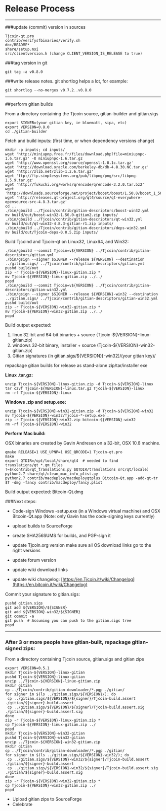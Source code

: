 Release Process
====================

* * *

###update (commit) version in sources


	Tjcoin-qt.pro
	contrib/verifysfbinaries/verify.sh
	doc/README*
	share/setup.nsi
	src/clientversion.h (change CLIENT_VERSION_IS_RELEASE to true)

###tag version in git

	git tag -a v0.8.0

###write release notes. git shortlog helps a lot, for example:

	git shortlog --no-merges v0.7.2..v0.8.0

* * *

##perform gitian builds

 From a directory containing the Tjcoin source, gitian-builder and gitian.sigs
  
	export SIGNER=(your gitian key, ie bluematt, sipa, etc)
	export VERSION=0.8.0
	cd ./gitian-builder

 Fetch and build inputs: (first time, or when dependency versions change)

	mkdir -p inputs; cd inputs/
	wget 'http://miniupnp.free.fr/files/download.php?file=miniupnpc-1.6.tar.gz' -O miniupnpc-1.6.tar.gz
	wget 'http://www.openssl.org/source/openssl-1.0.1c.tar.gz'
	wget 'http://download.oracle.com/berkeley-db/db-4.8.30.NC.tar.gz'
	wget 'http://zlib.net/zlib-1.2.6.tar.gz'
	wget 'ftp://ftp.simplesystems.org/pub/libpng/png/src/libpng-1.5.9.tar.gz'
	wget 'http://fukuchi.org/works/qrencode/qrencode-3.2.0.tar.bz2'
	wget 'http://downloads.sourceforge.net/project/boost/boost/1.50.0/boost_1_50_0.tar.bz2'
	wget 'http://releases.qt-project.org/qt4/source/qt-everywhere-opensource-src-4.8.3.tar.gz'
	cd ..
	./bin/gbuild ../Tjcoin/contrib/gitian-descriptors/boost-win32.yml
	mv build/out/boost-win32-1.50.0-gitian2.zip inputs/
	./bin/gbuild ../Tjcoin/contrib/gitian-descriptors/qt-win32.yml
	mv build/out/qt-win32-4.8.3-gitian-r1.zip inputs/
	./bin/gbuild ../Tjcoin/contrib/gitian-descriptors/deps-win32.yml
	mv build/out/Tjcoin-deps-0.0.5.zip inputs/

 Build Tjcoind and Tjcoin-qt on Linux32, Linux64, and Win32:
  
	./bin/gbuild --commit Tjcoin=v${VERSION} ../Tjcoin/contrib/gitian-descriptors/gitian.yml
	./bin/gsign --signer $SIGNER --release ${VERSION} --destination ../gitian.sigs/ ../Tjcoin/contrib/gitian-descriptors/gitian.yml
	pushd build/out
	zip -r Tjcoin-${VERSION}-linux-gitian.zip *
	mv Tjcoin-${VERSION}-linux-gitian.zip ../../
	popd
	./bin/gbuild --commit Tjcoin=v${VERSION} ../Tjcoin/contrib/gitian-descriptors/gitian-win32.yml
	./bin/gsign --signer $SIGNER --release ${VERSION}-win32 --destination ../gitian.sigs/ ../Tjcoin/contrib/gitian-descriptors/gitian-win32.yml
	pushd build/out
	zip -r Tjcoin-${VERSION}-win32-gitian.zip *
	mv Tjcoin-${VERSION}-win32-gitian.zip ../../
	popd

  Build output expected:

  1. linux 32-bit and 64-bit binaries + source (Tjcoin-${VERSION}-linux-gitian.zip)
  2. windows 32-bit binary, installer + source (Tjcoin-${VERSION}-win32-gitian.zip)
  3. Gitian signatures (in gitian.sigs/${VERSION}[-win32]/(your gitian key)/

repackage gitian builds for release as stand-alone zip/tar/installer exe

**Linux .tar.gz:**

	unzip Tjcoin-${VERSION}-linux-gitian.zip -d Tjcoin-${VERSION}-linux
	tar czvf Tjcoin-${VERSION}-linux.tar.gz Tjcoin-${VERSION}-linux
	rm -rf Tjcoin-${VERSION}-linux

**Windows .zip and setup.exe:**

	unzip Tjcoin-${VERSION}-win32-gitian.zip -d Tjcoin-${VERSION}-win32
	mv Tjcoin-${VERSION}-win32/Tjcoin-*-setup.exe .
	zip -r Tjcoin-${VERSION}-win32.zip bitcoin-${VERSION}-win32
	rm -rf Tjcoin-${VERSION}-win32

**Perform Mac build:**

  OSX binaries are created by Gavin Andresen on a 32-bit, OSX 10.6 machine.

	qmake RELEASE=1 USE_UPNP=1 USE_QRCODE=1 Tjcoin-qt.pro
	make
	export QTDIR=/opt/local/share/qt4  # needed to find translations/qt_*.qm files
	T=$(contrib/qt_translations.py $QTDIR/translations src/qt/locale)
	python2.7 share/qt/clean_mac_info_plist.py
	python2.7 contrib/macdeploy/macdeployqtplus Bitcoin-Qt.app -add-qt-tr $T -dmg -fancy contrib/macdeploy/fancy.plist

 Build output expected: Bitcoin-Qt.dmg

###Next steps:

* Code-sign Windows -setup.exe (in a Windows virtual machine) and
  OSX Bitcoin-Qt.app (Note: only Gavin has the code-signing keys currently)

* upload builds to SourceForge

* create SHA256SUMS for builds, and PGP-sign it

* update Tjcoin.org version
  make sure all OS download links go to the right versions

* update forum version

* update wiki download links

* update wiki changelog: [https://en.Tjcoin.it/wiki/Changelog](https://en.bitcoin.it/wiki/Changelog)

Commit your signature to gitian.sigs:

	pushd gitian.sigs
	git add ${VERSION}/${SIGNER}
	git add ${VERSION}-win32/${SIGNER}
	git commit -a
	git push  # Assuming you can push to the gitian.sigs tree
	popd

-------------------------------------------------------------------------

### After 3 or more people have gitian-built, repackage gitian-signed zips:

From a directory containing Tjcoin source, gitian.sigs and gitian zips

	export VERSION=0.5.1
	mkdir Tjcoin-${VERSION}-linux-gitian
	pushd Tjcoin-${VERSION}-linux-gitian
	unzip ../Tjcoin-${VERSION}-linux-gitian.zip
	mkdir gitian
	cp ../Tjcoin/contrib/gitian-downloader/*.pgp ./gitian/
	for signer in $(ls ../gitian.sigs/${VERSION}/); do
	 cp ../gitian.sigs/${VERSION}/${signer}/Tjcoin-build.assert ./gitian/${signer}-build.assert
	 cp ../gitian.sigs/${VERSION}/${signer}/Tjcoin-build.assert.sig ./gitian/${signer}-build.assert.sig
	done
	zip -r Tjcoin-${VERSION}-linux-gitian.zip *
	cp Tjcoin-${VERSION}-linux-gitian.zip ../
	popd
	mkdir Tjcoin-${VERSION}-win32-gitian
	pushd Tjcoin-${VERSION}-win32-gitian
	unzip ../Tjcoin-${VERSION}-win32-gitian.zip
	mkdir gitian
	cp ../Tjcoin/contrib/gitian-downloader/*.pgp ./gitian/
	for signer in $(ls ../gitian.sigs/${VERSION}-win32/); do
	 cp ../gitian.sigs/${VERSION}-win32/${signer}/Tjcoin-build.assert ./gitian/${signer}-build.assert
	 cp ../gitian.sigs/${VERSION}-win32/${signer}/Tjcoin-build.assert.sig ./gitian/${signer}-build.assert.sig
	done
	zip -r Tjcoin-${VERSION}-win32-gitian.zip *
	cp Tjcoin-${VERSION}-win32-gitian.zip ../
	popd

- Upload gitian zips to SourceForge
- Celebrate 
